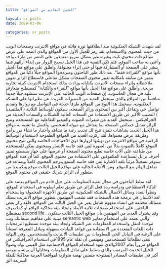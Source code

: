 ```yaml
---
title: "الجيل القادم من المواقع"

layout: ar_posts
date: 2009-03-06

categories: ar_posts
---
```


لقد شهدت الشبكة العنكبوتية منذ انطلاقتها ثورة هائلة في مواقع الانترنت وصفحات الويب من حيث المحتوى والاستخدام. لقد رمز للجيل الأول من المواقع والذي اعتمد على عرض مواقع ذات محتوى ثابت وغير متغير بشكل سريع معتمدين على النشر من طرف واحد وأعني به صاحب الموقع. فلم تكن التقنية في هذا الجيل تسمح للزوار من إبداء آرائهم فيما ينشر على الصفحة أو المشاركة فيها أو حتى إثراء محتواها. وأطلق على مواقع هذا الجيل بأنها مواقع "للقراءة فقط". بعد ذلك طور الباحثون ومبرمجوا المواقع جيلاً ذكياً من المواقع يتميز عن سابقه بامكانية تغيير محتوى الصفحات بشكل تفاعلي فاستطاع الزائر تدوين ملاحظاته وإثراء صفحات الانترنت بكتاباته وزادت بذلك استخدام الانترنت كبيئة تجارية مربحة. وأطلق على مواقع هذا الجيل بأنها مواقع "للقراءة والكتابة" كمصطلح متعارف عليه في مجال الحاسوب. إن صفحات الويب الحالية على الإنترنت ستشهد جيلاً جديداً منافساً من المواقع والذي سيحمل العديد من المميزات الفريدة عن نظيراتها على الشبكة العنكبوتيه. سيحمل هذا النوع من المواقع طرقاً حديثة في التواصل مع زوارها وتقديم تواصل حي وتفاعل أكبر بين المحتوى وزائر الصفحه. سيكون للوسائط الثلاثية ( الملتميديا ) النصيب الأكبر عن طريق الاستفادة من السعات العالية للشبكات والسمات الحديثة من الجرافيكس . ستحمل العديد من شفرات الصوت والفيديو التفاعلية مع المستخدم وتتيح للزائر تعديل خصائص الصفحة بما يتفاعل مع ميوله الشخصي. وأفضل ما تشبه به مواقع هذا الجيل الجديد بشاشات تلفزة تتيح لك تحديد رغبة ما تشاهد واختيار ما تشاء من برامج وطريقة عرض محتواها. لقد ركزت العديد من المواقع الطموحة لاستخدام الوسائط الرقمية في مواقع الانترنت من تهيئتها لزوارها ذوي الاحتياجات الخاصة والتي تتيح محتوى الموقع كاملاً بالصوت بدلاً من الصورة لمن فقد حاسة الإبصار وبمحتوى يمكن للمستخدم من طباعته على آلات خاصة تطبع محتوى الصفحة أو عرضها على جهاز يستطيع تمييز أحرف برايل لمساعدة المكفوفين على الاستفادة من محتوى الموقع. كما أن هذه المواقع ستوفر تسجيلاً مرئياً بلغة الاشارة لمن فقد حاسة السمع يترجم المحتوى كاملاً ويساعد في تفاعل الزائر مع الموقع. ومن الأمثلة الحالية على مواقع الجيل الثالث موقع ويكيبيديا من منظور أن الزائر شريك حقيقي في محتوى الموقع.

لقد سلط الباحثون في مجال تقنية المعلومات على جيل قادم من المواقع يعتمد على الذكاء الاصطناعي ودراسة ردة فعل الزائر عن طريق تعلم اسلوبه في استخدام الموقع. ونظراً لتعدد وسائل الاتصال بالشبكة العنكبوتية عن طريق الأجهزة المحمولة وباستخدام لغة الانسان في برمجة هذه الصفحات فقد تشعب المهتمون بتطوير مواقع الانترنت بسلك مسالك مختلفة في انشاء مفهوم شامل يعبر عن الجيل الثالث من المواقع. فلقد ركز بعض الباحثين على استخدام صفحات ثلاثية الأبعاد وايجاد بيئة محاكية للواقع أو كما يعرف بمصطلح second life . وقد يشترك العديد من المهتمين بأن مواقع الجيل الثالث ستكون مبنية على مفاهيم سيمانتك ويب semantic web والتي تعتمد على استخدام معايير موحدة لتنقل واستخدام المعلومات عبر الشبكة وايجاد بيئة موحدة تستطيع البرمجيات ذات اللغات المتعددة من الاستفادة من قواعد البيانات بسهولة وتبادل المعرفة استناداً على الرغبة في التبادل الحي للمعلومات بين تطبيقات الانترنت والمستخدمين. وفي النهاية تبقى تطلعاتنا كمستخدمين ومهتمين أن نقلة عام 1995في استخدام الجرافيكس في المواقع مروراً بعام 2007والذي شهد استخدام المواقع الاجتماعية مثل الفيس بوك وصولاً للجيل الحديث المرتقب والذي يسلط على تبادل المعلومات وتحليلها أن يرتسم بتوسع أكبر في تطبيقات المصادر المفتوحة متمنين نهضة متوازية لمواقعنا العربية محاكيةً للنقلة السريعة الق